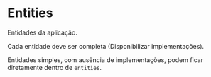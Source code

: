 # Entities

Entidades da aplicação.

Cada entidade deve ser completa (Disponibilizar implementações).

Entidades simples, com ausência de implementações, podem ficar diretamente dentro de `entities`.
